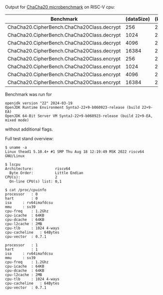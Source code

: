 Output for [ChaCha20 microbenchmark](https://github.com/ArsenyBochkarev/OpenJDK-RISCV-Intrinsics/tree/main/benchmarks/ChaCha20) on RISC-V cpu:

| Benchmark                                  |  (dataSize) | (keyLength) | (mode) | (padding) | (permutation) |  (provider) |  Mode  | Cnt |      Score |  Error   |  Units |
| ------------------------------------------ | ----------- | ----------- | ------ | --------- | ------------- | ----------- | ------ | --- | ---------- | -------- | ------ |
| ChaCha20.CipherBench.ChaCha20Class.decrypt |        256  |        256  |  None  | NoPadding |  ChaCha20     |             |  thrpt |  40 | 140724.688 | 1222.527 | ops/s  |
| ChaCha20.CipherBench.ChaCha20Class.decrypt |       1024  |        256  |  None  | NoPadding |  ChaCha20     |             |  thrpt |  40 |  41133.205 |  470.279 | ops/s  |
| ChaCha20.CipherBench.ChaCha20Class.decrypt |       4096  |        256  |  None  | NoPadding |  ChaCha20     |             |  thrpt |  40 |  10371.273 |  573.699 | ops/s  |
| ChaCha20.CipherBench.ChaCha20Class.decrypt |      16384  |        256  |  None  | NoPadding |  ChaCha20     |             |  thrpt |  40 |   2724.066 |   39.822 | ops/s  |
| ChaCha20.CipherBench.ChaCha20Class.encrypt |        256  |        256  |  None  | NoPadding |  ChaCha20     |             |  thrpt |  40 | 136674.658 | 1162.880 | ops/s  |
| ChaCha20.CipherBench.ChaCha20Class.encrypt |       1024  |        256  |  None  | NoPadding |  ChaCha20     |             |  thrpt |  40 |  41004.909 |  235.015 | ops/s  |
| ChaCha20.CipherBench.ChaCha20Class.encrypt |       4096  |        256  |  None  | NoPadding |  ChaCha20     |             |  thrpt |  40 |  10411.245 |  485.781 | ops/s  |
| ChaCha20.CipherBench.ChaCha20Class.encrypt |      16384  |        256  |  None  | NoPadding |  ChaCha20     |             |  thrpt |  40 |   2768.359 |   26.302 | ops/s  |

Benchmark was run for

```
openjdk version "22" 2024-03-19
OpenJDK Runtime Environment SyntaJ-22+9-b060923-release (build 22+9-EA)
OpenJDK 64-Bit Server VM SyntaJ-22+9-b060923-release (build 22+9-EA, mixed mode)
```

without additional flags.

Full test stand overview:

```
$ uname -a
Linux thead1 5.10.4+ #1 SMP Thu Aug 18 12:19:49 MSK 2022 riscv64 GNU/Linux
```

```
$ lscpu
Architecture:          riscv64
  Byte Order:          Little Endian
CPU(s):                2
  On-line CPU(s) list: 0,1
```

```
$ cat /proc/cpuinfo
processor	: 0
hart		: 0
isa		: rv64imafdcsu
mmu		: sv39
cpu-freq	: 1.2Ghz
cpu-icache	: 64KB
cpu-dcache	: 64KB
cpu-l2cache	: 2MB
cpu-tlb		: 1024 4-ways
cpu-cacheline	: 64Bytes
cpu-vector	: 0.7.1

processor	: 1
hart		: 1
isa		: rv64imafdcsu
mmu		: sv39
cpu-freq	: 1.2Ghz
cpu-icache	: 64KB
cpu-dcache	: 64KB
cpu-l2cache	: 2MB
cpu-tlb		: 1024 4-ways
cpu-cacheline	: 64Bytes
cpu-vector	: 0.7.1
```
